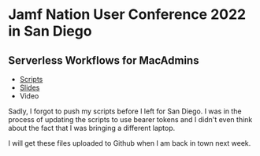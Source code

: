 # Jamf Nation User Conference 2022 in San Diego

## Serverless Workflows for MacAdmins

* [Scripts](https://github.com/MScottBlake/Presentations/tree/master/JNUC%202022/Scripts)
* [Slides](https://github.com/MScottBlake/Presentations/blob/master/JNUC%202022/Slides)
* Video

Sadly, I forgot to push my scripts before I left for San Diego. I was in the process of updating the scripts to use bearer tokens and I didn't even think about the fact that I was bringing a different laptop.

I will get these files uploaded to Github when I am back in town next week.
